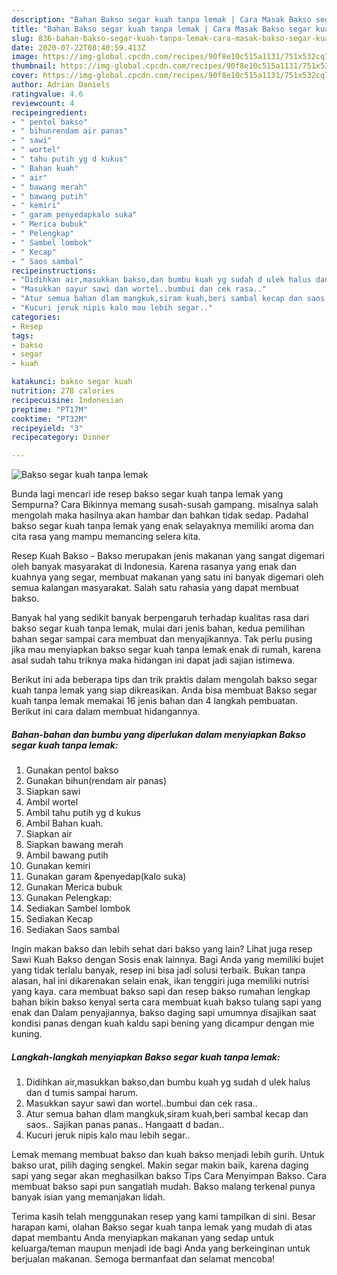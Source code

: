 ```yaml
---
description: "Bahan Bakso segar kuah tanpa lemak | Cara Masak Bakso segar kuah tanpa lemak Yang Sedap"
title: "Bahan Bakso segar kuah tanpa lemak | Cara Masak Bakso segar kuah tanpa lemak Yang Sedap"
slug: 836-bahan-bakso-segar-kuah-tanpa-lemak-cara-masak-bakso-segar-kuah-tanpa-lemak-yang-sedap
date: 2020-07-22T08:40:59.413Z
image: https://img-global.cpcdn.com/recipes/90f8e10c515a1131/751x532cq70/bakso-segar-kuah-tanpa-lemak-foto-resep-utama.jpg
thumbnail: https://img-global.cpcdn.com/recipes/90f8e10c515a1131/751x532cq70/bakso-segar-kuah-tanpa-lemak-foto-resep-utama.jpg
cover: https://img-global.cpcdn.com/recipes/90f8e10c515a1131/751x532cq70/bakso-segar-kuah-tanpa-lemak-foto-resep-utama.jpg
author: Adrian Daniels
ratingvalue: 4.6
reviewcount: 4
recipeingredient:
- " pentol bakso"
- " bihunrendam air panas"
- " sawi"
- " wortel"
- " tahu putih yg d kukus"
- " Bahan kuah"
- " air"
- " bawang merah"
- " bawang putih"
- " kemiri"
- " garam penyedapkalo suka"
- " Merica bubuk"
- " Pelengkap"
- " Sambel lombok"
- " Kecap"
- " Saos sambal"
recipeinstructions:
- "Didihkan air,masukkan bakso,dan bumbu kuah yg sudah d ulek halus dan d tumis sampai harum."
- "Masukkan sayur sawi dan wortel..bumbui dan cek rasa.."
- "Atur semua bahan dlam mangkuk,siram kuah,beri sambal kecap dan saos.. Sajikan panas panas.. Hangaatt d badan.."
- "Kucuri jeruk nipis kalo mau lebih segar.."
categories:
- Resep
tags:
- bakso
- segar
- kuah

katakunci: bakso segar kuah 
nutrition: 278 calories
recipecuisine: Indonesian
preptime: "PT17M"
cooktime: "PT32M"
recipeyield: "3"
recipecategory: Dinner

---
```



![Bakso segar kuah tanpa lemak](https://img-global.cpcdn.com/recipes/90f8e10c515a1131/751x532cq70/bakso-segar-kuah-tanpa-lemak-foto-resep-utama.jpg)

Bunda lagi mencari ide resep bakso segar kuah tanpa lemak yang Sempurna? Cara Bikinnya memang susah-susah gampang. misalnya salah mengolah maka hasilnya akan hambar dan bahkan tidak sedap. Padahal bakso segar kuah tanpa lemak yang enak selayaknya memiliki aroma dan cita rasa yang mampu memancing selera kita.

Resep Kuah Bakso - Bakso merupakan jenis makanan yang sangat digemari oleh banyak masyarakat di Indonesia. Karena rasanya yang enak dan kuahnya yang segar, membuat makanan yang satu ini banyak digemari oleh semua kalangan masyarakat. Salah satu rahasia yang dapat membuat bakso.

Banyak hal yang sedikit banyak berpengaruh terhadap kualitas rasa dari bakso segar kuah tanpa lemak, mulai dari jenis bahan, kedua pemilihan bahan segar sampai cara membuat dan menyajikannya. Tak perlu pusing jika mau menyiapkan bakso segar kuah tanpa lemak enak di rumah, karena asal sudah tahu triknya maka hidangan ini dapat jadi sajian istimewa.


Berikut ini ada beberapa tips dan trik praktis dalam mengolah bakso segar kuah tanpa lemak yang siap dikreasikan. Anda bisa membuat Bakso segar kuah tanpa lemak memakai 16 jenis bahan dan 4 langkah pembuatan. Berikut ini cara dalam membuat hidangannya.

<!--inarticleads1-->

##### Bahan-bahan dan bumbu yang diperlukan dalam menyiapkan Bakso segar kuah tanpa lemak:

1. Gunakan  pentol bakso
1. Gunakan  bihun(rendam air panas)
1. Siapkan  sawi
1. Ambil  wortel
1. Ambil  tahu putih yg d kukus
1. Ambil  Bahan kuah.
1. Siapkan  air
1. Siapkan  bawang merah
1. Ambil  bawang putih
1. Gunakan  kemiri
1. Gunakan  garam &amp;penyedap(kalo suka)
1. Gunakan  Merica bubuk
1. Gunakan  Pelengkap:
1. Sediakan  Sambel lombok
1. Sediakan  Kecap
1. Sediakan  Saos sambal


Ingin makan bakso dan lebih sehat dari bakso yang lain? Lihat juga resep Sawi Kuah Bakso dengan Sosis enak lainnya. Bagi Anda yang memiliki bujet yang tidak terlalu banyak, resep ini bisa jadi solusi terbaik. Bukan tanpa alasan, hal ini dikarenakan selain enak, ikan tenggiri juga memiliki nutrisi yang kaya. cara membuat bakso sapi dan resep bakso rumahan lengkap bahan bikin bakso kenyal serta cara membuat kuah bakso tulang sapi yang enak dan Dalam penyajiannya, bakso daging sapi umumnya disajikan saat kondisi panas dengan kuah kaldu sapi bening yang dicampur dengan mie kuning. 

<!--inarticleads2-->

##### Langkah-langkah menyiapkan Bakso segar kuah tanpa lemak:

1. Didihkan air,masukkan bakso,dan bumbu kuah yg sudah d ulek halus dan d tumis sampai harum.
1. Masukkan sayur sawi dan wortel..bumbui dan cek rasa..
1. Atur semua bahan dlam mangkuk,siram kuah,beri sambal kecap dan saos.. Sajikan panas panas.. Hangaatt d badan..
1. Kucuri jeruk nipis kalo mau lebih segar..


Lemak memang membuat bakso dan kuah bakso menjadi lebih gurih. Untuk bakso urat, pilih daging sengkel. Makin segar makin baik, karena daging sapi yang segar akan meghasilkan bakso Tips Cara Menyimpan Bakso. Cara membuat bakso sapi pun sangatlah mudah. Bakso malang terkenal punya banyak isian yang memanjakan lidah. 

Terima kasih telah menggunakan resep yang kami tampilkan di sini. Besar harapan kami, olahan Bakso segar kuah tanpa lemak yang mudah di atas dapat membantu Anda menyiapkan makanan yang sedap untuk keluarga/teman maupun menjadi ide bagi Anda yang berkeinginan untuk berjualan makanan. Semoga bermanfaat dan selamat mencoba!
